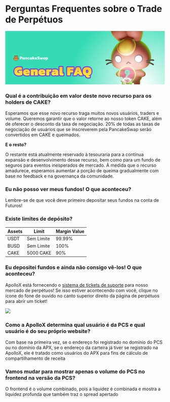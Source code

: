 # Perguntas Frequentes sobre o Trade de Perpétuos

![](../../../.gitbook/assets/general-faq-header.png)

### Qual é a contribuição em valor deste novo recurso para os holders de CAKE?

Esperamos que esse novo recurso traga muitos novos usuários, traders e volume. Queremos garantir que o valor retorne ao nosso token CAKE, além de oferecer o desconto da taxa de negociação. 20% de todas as taxas de negociação de usuários que se inscreverem pela PancakeSwap serão convertidos em CAKE e queimados.&#x20;

**E o resto?**&#x20;

O restante está atualmente reservado à tesouraria para a contínua expansão e desenvolvimento desse recurso, bem como para um fundo de seguros para eventos inesperados de mercado. À medida que o recurso amadurece, esperamos aumentar a porção de queima gradualmente com base no feedback e na governança da comunidade.

### Eu não posso ver meus fundos! O que aconteceu?

Lembre-se de que você deve primeiro depositar seus fundos na conta de Futuros!

### Existe limites de depósito?

| Assets | Limit      | Margin Value |
| ------ | ---------- | ------------ |
| USDT   | Sem Limite | 99.99%       |
| BUSD   | Sem Limite | 100%         |
| CAKE   | 5000 CAKE  | 90%          |

### Eu depositei fundos e ainda não consigo vê-los! O que aconteceu?

ApolloX está fornecendo o [sistema de tickets de suporte](https://apolloxbroker.zendesk.com/hc/en-us/requests/new) para nosso mercado de perpétuos! Se isso estiver acontecendo com você, clique no ícone do fone de ouvido no canto superior direito da página de perpétuos para abrir um ticket!

![](../../../.gitbook/assets/ApolloXSupportTicket\_Fix.png)

### Como a ApolloX determina qual usuário é da PCS e qual usuário é do seu próprio website?

Com base na primeira vez, se o endereço foi registrado no domínio do PCS ou no domínio da APX, se o endereço da carteira já tiver se registrado na ApolloX, ele é tratado como usuários do APX para fins de cálculo de compartilhamento de receita

### Vamos mudar para mostrar apenas o volume do PCS no frontend na versão da PCS?

O frontend é o volume combinado, pois a liquidez é combinada e mostra a liquidez profunda que também traz o spread apertado
